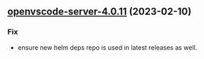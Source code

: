 

## [openvscode-server-4.0.11](https://github.com/truecharts/charts/compare/openvscode-server-4.0.10...openvscode-server-4.0.11) (2023-02-10)

### Fix

- ensure new helm deps repo is used in latest releases as well.
  
  